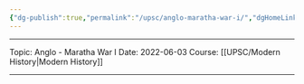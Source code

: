 ```yaml
---
{"dg-publish":true,"permalink":"/upsc/anglo-maratha-war-i/","dgHomeLink":true,"dgPassFrontmatter":false}
---
```


----
Topic: Anglo - Maratha War I
Date: 2022-06-03
Course: [[UPSC/Modern History|Modern History]] 

----



